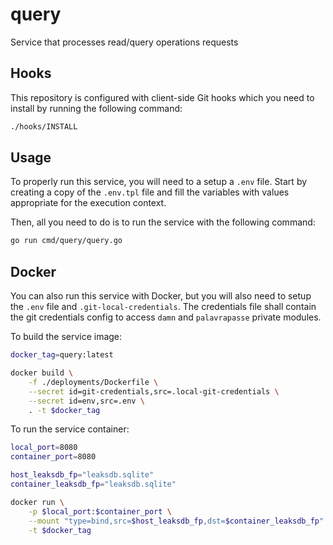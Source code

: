 # query

Service that processes read/query operations requests

## Hooks

This repository is configured with client-side Git hooks which you need to install by running the following command:

```bash
./hooks/INSTALL
```

## Usage

To properly run this service, you will need to a setup a `.env` file. Start by creating a copy of the `.env.tpl` file and fill the variables with values appropriate for the execution context.

Then, all you need to do is to run the service with the following command:

```bash
go run cmd/query/query.go
```

## Docker

You can also run this service with Docker, but you will also need to setup the `.env` file and `.git-local-credentials`. The credentials file shall contain the git credentials config to access `damn` and `palavrapasse` private modules.

To build the service image:

```bash
docker_tag=query:latest

docker build \
    -f ./deployments/Dockerfile \
    --secret id=git-credentials,src=.local-git-credentials \
    --secret id=env,src=.env \
    . -t $docker_tag
```

To run the service container:

```bash
local_port=8080
container_port=8080

host_leaksdb_fp="leaksdb.sqlite"
container_leaksdb_fp="leaksdb.sqlite"

docker run \
    -p $local_port:$container_port \
    --mount "type=bind,src=$host_leaksdb_fp,dst=$container_leaksdb_fp" \
    -t $docker_tag
```